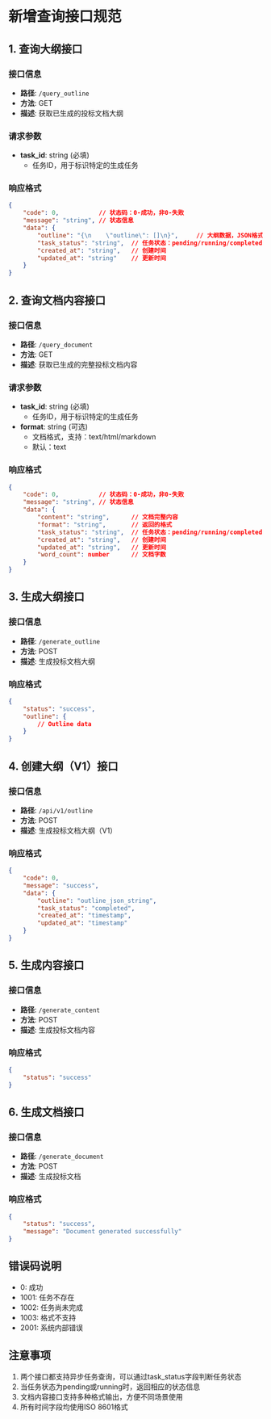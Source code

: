 # 新增查询接口规范

## 1. 查询大纲接口

### 接口信息
- **路径**: `/query_outline`
- **方法**: GET
- **描述**: 获取已生成的投标文档大纲

### 请求参数
- **task_id**: string (必填)
  - 任务ID，用于标识特定的生成任务

### 响应格式
```json
{
    "code": 0,           // 状态码：0-成功，非0-失败
    "message": "string", // 状态信息
    "data": {
        "outline": "{\n    \"outline\": []\n}",     // 大纲数据，JSON格式
        "task_status": "string",  // 任务状态：pending/running/completed/failed
        "created_at": "string",   // 创建时间
        "updated_at": "string"    // 更新时间
    }
}
```

## 2. 查询文档内容接口

### 接口信息
- **路径**: `/query_document`
- **方法**: GET
- **描述**: 获取已生成的完整投标文档内容

### 请求参数
- **task_id**: string (必填)
  - 任务ID，用于标识特定的生成任务
- **format**: string (可选)
  - 文档格式，支持：text/html/markdown
  - 默认：text

### 响应格式
```json
{
    "code": 0,           // 状态码：0-成功，非0-失败
    "message": "string", // 状态信息
    "data": {
        "content": "string",      // 文档完整内容
        "format": "string",       // 返回的格式
        "task_status": "string",  // 任务状态：pending/running/completed/failed
        "created_at": "string",   // 创建时间
        "updated_at": "string",   // 更新时间
        "word_count": number      // 文档字数
    }
}
```

## 3. 生成大纲接口

### 接口信息
- **路径**: `/generate_outline`
- **方法**: POST
- **描述**: 生成投标文档大纲

### 响应格式
```json
{
    "status": "success",
    "outline": {
        // Outline data
    }
}
```

## 4. 创建大纲（V1）接口

### 接口信息
- **路径**: `/api/v1/outline`
- **方法**: POST
- **描述**: 生成投标文档大纲（V1）

### 响应格式
```json
{
    "code": 0,
    "message": "success",
    "data": {
        "outline": "outline_json_string",
        "task_status": "completed",
        "created_at": "timestamp",
        "updated_at": "timestamp"
    }
}
```

## 5. 生成内容接口

### 接口信息
- **路径**: `/generate_content`
- **方法**: POST
- **描述**: 生成投标文档内容

### 响应格式
```json
{
    "status": "success"
}
```

## 6. 生成文档接口

### 接口信息
- **路径**: `/generate_document`
- **方法**: POST
- **描述**: 生成投标文档

### 响应格式
```json
{
    "status": "success",
    "message": "Document generated successfully"
}
```

## 错误码说明

- 0: 成功
- 1001: 任务不存在
- 1002: 任务尚未完成
- 1003: 格式不支持
- 2001: 系统内部错误

## 注意事项

1. 两个接口都支持异步任务查询，可以通过task_status字段判断任务状态
2. 当任务状态为pending或running时，返回相应的状态信息
3. 文档内容接口支持多种格式输出，方便不同场景使用
4. 所有时间字段均使用ISO 8601格式
